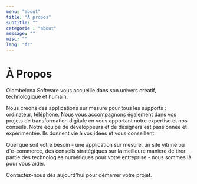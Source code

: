```yaml
---
menu: "about"
title: "À propos"
subtitle: ""
categorie : "about"
message: ""
misc: ""
lang: "fr"
---
```

# À Propos

Olombelona Software vous accueille dans son univers créatif, technologique et humain.

Nous créons des applications sur mesure pour tous les supports : ordinateur, téléphone. Nous vous accompagnons également dans vos projets de transformation digitale en vous apportant notre expertise et nos conseils. Notre équipe de développeurs et de designers est passionnée et expérimentée. Ils donnent vie à vos idées et vous conseillent. 

Quel que soit votre besoin - une application sur mesure, un site vitrine ou d'e-commerce, des conseils stratégiques sur la meilleure manière de tirer partie des technologies numériques pour votre entreprise - nous sommes là pour vous aider.

Contactez-nous dès aujourd'hui pour démarrer votre projet.


